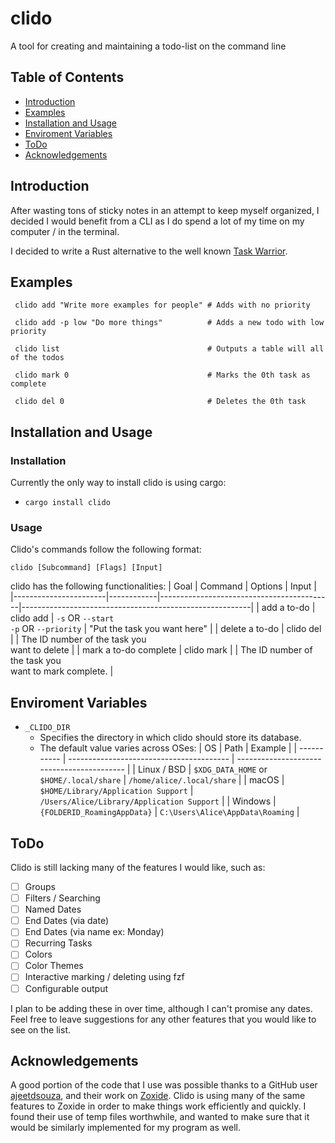# clido
A tool for creating and maintaining a todo-list on the command line

## Table of Contents
 - [Introduction](#introduction)
 - [Examples](#examples)
 - [Installation and Usage](#installation-and-usage)
 - [Enviroment Variables](#enviroment-variables)
 - [ToDo](#todo)
 - [Acknowledgements](#acknowledgements)
 
## Introduction
After wasting tons of sticky notes in an attempt to keep myself organized, I decided I would benefit from a CLI
as I do spend a lot of my time on my computer / in the terminal.

I decided to write a Rust alternative to the well known [Task Warrior](https://taskwarrior.org/news/).
  
## Examples
```
 clido add "Write more examples for people" # Adds with no priority

 clido add -p low "Do more things"          # Adds a new todo with low priority

 clido list                                 # Outputs a table will all of the todos

 clido mark 0                               # Marks the 0th task as complete

 clido del 0                                # Deletes the 0th task
```

## Installation and Usage

### Installation
Currently the only way to install clido is using cargo:
 - `cargo install clido` 

### Usage

Clido's commands follow the following format:

`clido [Subcommand] [Flags] [Input]`

clido has the following functionalities:
| Goal                  | Command    | Options                                   | Input                                                   |
|-----------------------|------------|-------------------------------------------|---------------------------------------------------------|
| add a to-do           | clido add  | `-s` OR `--start`<br>`-p` OR `--priority` | "Put the task you want here"                            |
| delete a to-do        | clido del  |                                           | The ID number of the task you<br>want to delete         |
| mark a to-do complete | clido mark |                                           | The ID number of the task you<br>want to mark complete. |  

## Enviroment Variables
- `_CLIDO_DIR`
  - Specifies the directory in which clido should store its database.
  - The default value varies across OSes:
    | OS          | Path                                     | Example                                    |
    | ----------- | ---------------------------------------- | ------------------------------------------ |
    | Linux / BSD | `$XDG_DATA_HOME` or `$HOME/.local/share` | `/home/alice/.local/share`                 |
    | macOS       | `$HOME/Library/Application Support`      | `/Users/Alice/Library/Application Support` |
    | Windows     | `{FOLDERID_RoamingAppData}`              | `C:\Users\Alice\AppData\Roaming`           |

## ToDo
Clido is still lacking many of the features I would like, such as:
- [ ] Groups
- [ ] Filters / Searching
- [ ] Named Dates
- [ ] End Dates (via date)
- [ ] End Dates (via name ex: Monday)
- [ ] Recurring Tasks
- [ ] Colors
- [ ] Color Themes
- [ ] Interactive marking / deleting using fzf
- [ ] Configurable output

I plan to be adding these in over time, although I can't promise any dates. Feel free to leave suggestions
  for any other features that you would like to see on the list.
  
## Acknowledgements
A good portion of the code that I use was possible thanks to a GitHub user [ajeetdsouza](https://github.com/ajeetdsouza),
and their work on [Zoxide](https://github.com/ajeetdsouza/zoxide). Clido is using many of the same features to Zoxide in 
order to make things work efficiently and quickly. I found their use of temp files worthwhile, and wanted to make sure that
it would be similarly implemented for my program as well.
